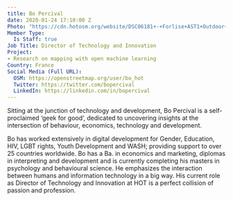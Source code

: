 ```yaml
---
title: Bo Percival
date: 2020-01-24 17:10:00 Z
Photo: "https://cdn.hotosm.org/website/DSC06181+-+Forlise+AST1+Outdoor+Day+(2048px)+by+Vince+Emond.jpg"
Member Type:
  Is Staff: true
Job Title: Director of Technology and Innovation
Project:
- Research on mapping with open machine learning
Country: France
Social Media (Full URL):
  OSM: https://openstreetmap.org/user/bo_hot
  Twitter: https://twitter.com/bopercival
  LinkedIn: https://linkedin.com/in/bopercival
---
```


Sitting at the junction of technology and development, Bo Percival is a self-proclaimed ‘geek for good’, dedicated to uncovering insights at the intersection of behaviour, economics, technology and development.

Bo has worked extensively in digital development for Gender, Education, HIV, LGBT rights, Youth Development and WASH; providing support to over 25 countries worldwide. Bo has a Ba. in economics and marketing, diplomas in interpreting and development and is currently completing his masters in psychology and behavioural science. He emphasizes the interaction between humans and information technology in a big way. His current role as Director of Technology and Innovation at HOT is a perfect collision of passion and profession. 
